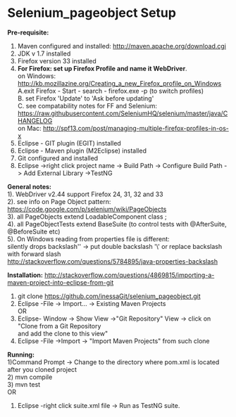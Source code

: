 # **Selenium_pageobject Setup**
  
**Pre-requisite:**  
1) Maven configured and installed: http://maven.apache.org/download.cgi  
2) JDK v 1.7 installed   
3) Firefox version 33 installed   
4) **For Firefox: set up Firefox Profile and name it WebDriver**.   
on Windows: http://kb.mozillazine.org/Creating_a_new_Firefox_profile_on_Windows  
A.exit Firefox - Start - search - firefox.exe -p (to switch profiles)  
B. set Firefox 'Update' to 'Ask before updating'   
C. see compatability notes for FF and Selenium: https://raw.githubusercontent.com/SeleniumHQ/selenium/master/java/CHANGELOG  
on Mac: http://spf13.com/post/managing-multiple-firefox-profiles-in-os-x  
5) Eclipse - GIT plugin (EGIT) installed   
6) Eclipse - Maven plugin (M2Eclipse)  installed   
7) Git configured and installed  
8) Eclipse ->right click project name -> Build Path -> Configure Build Path -> Add External Library ->TestNG  

**General notes:**    
1). WebDriver v2.44 support Firefox 24, 31, 32 and 33  
2). see info on Page Object pattern: https://code.google.com/p/selenium/wiki/PageObjects  
3). all PageObjects extend LoadableComponent class ;  
4). all PageObjectTests extend BaseSuite (to control tests with @AfterSuite, @BeforeSuite etc)   
5). On Windows reading from properties file is different:   
silently drops backslash'\' -> put double backslash '\\' or replace backslash with forward slash  
http://stackoverflow.com/questions/5784895/java-properties-backslash  

**Installation:** http://stackoverflow.com/questions/4869815/importing-a-maven-project-into-eclipse-from-git    
1) git clone https://github.com/inessaGit/selenium_pageobject.git  
2) Eclipse -File -> Import... -> Existing Maven Projects  
OR  
1) Eclipse- Window -> Show View ->"Git Repository" View -> click on "Clone from a Git Repository  
 and add the clone to this view"  
2) Eclipse -File ->Import -> "Import Maven Projects" from such clone  

**Running:**     
1)Command Prompt -> Change to the directory where pom.xml is located after you cloned project  
2) mvn compile   
3) mvn test   
OR  
1) Eclipse -right click suite.xml file -> Run as TestNG suite.   
